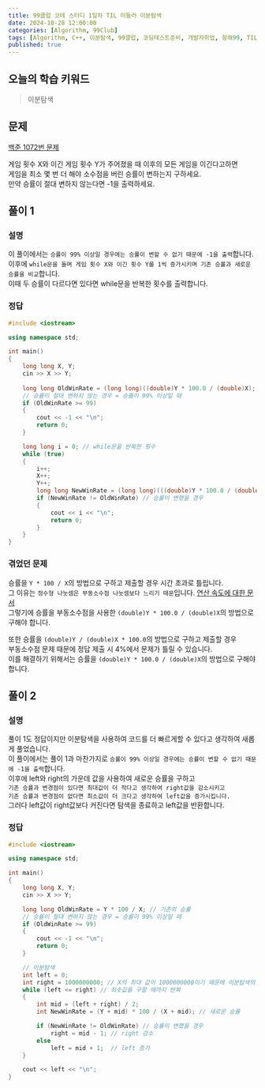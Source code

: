 ```yaml
---
title: 99클럽 코테 스터디 1일차 TIL 미들러 이분탐색
date: 2024-10-28 12:00:00
categories: [Algorithm, 99Club]
tags: [Algorithm, C++, 이분탐색, 99클럽, 코딩테스트준비, 개발자취업, 항해99, TIL]
published: true
---
```


## 오늘의 학습 키워드

> 이분탐색

## 문제

[백준 1072번 문제](https://www.acmicpc.net/problem/1072)

게임 횟수 X와 이긴 게임 횟수 Y가 주어졌을 때 이후의 모든 게임을 이긴다고하면   
게임을 최소 몇 번 더 해야 소수점을 버린 승률이 변하는지 구하세요.  
만약 승률이 절대 변하지 않는다면 -1을 출력하세요.

## 풀이 1

### 설명

이 풀이에서는 `승률이 99% 이상일 경우에는 승률이 변할 수 없기 때문에 -1을 출력`합니다.  
이후에 `while문을 돌며 게임 횟수 X와 이긴 횟수 Y를 1씩 증가시키며 기존 승률과 새로운 승률을 비교`합니다.  
이때 두 승률이 다르다면 있다면 while문을 반복한 횟수를 출력합니다.

### 정답

```c++
#include <iostream>

using namespace std;

int main()
{
	long long X, Y;
	cin >> X >> Y;
	
	long long OldWinRate = (long long)((double)Y * 100.0 / (double)X); // 기존의 승률
	// 승률이 절대 변하지 않는 경우 = 승률이 99% 이상일 때
	if (OldWinRate >= 99)
	{
		cout << -1 << "\n";
		return 0;
	}

	long long i = 0; // while문을 반복한 횟수
	while (true)
	{
		i++;
		X++;
		Y++;
		long long NewWinRate = (long long)(((double)Y * 100.0 / (double)X)); // 새로운 승률
		if (NewWinRate != OldWinRate) // 승률이 변했을 경우
		{
			cout << i << "\n";
			return 0;
		}
	}
}
```

### 겪었던 문제

승률을 `Y * 100 / X`의 방법으로 구하고 제출할 경우 시간 초과로 틀립니다.  
그 이유는 `정수형 나눗셈은 부동소수점 나눗셈보다 느리기 때문`입니다. 
[연산 속도에 대한 문서](https://www.grey-panther.net/2016/08/benchmarking-the-cost-of-primitive-operations-on-the-jvm.html)    
그렇기에 승률을 부동소수점을 사용한 `(double)Y * 100.0 / (double)X`의 방법으로 구해야 합니다.

또한 승률을 `(double)Y / (double)X * 100.0`의 방법으로 구하고 제출할 경우  
부동소수점 문제 때문에 정답 제출 시 4%에서 문제가 틀릴 수 있습니다.  
이를 해결하기 위해서는 승률을 `(double)Y * 100.0 / (double)X`의 방법으로 구해야 합니다.

## 풀이 2

### 설명

풀이 1도 정답이지만 이분탐색을 사용하여 코드를 더 빠르게할 수 있다고 생각하여 새롭게 풀었습니다.  
이 풀이에서는 풀이 1과 마찬가지로 `승률이 99% 이상일 경우에는 승률이 변할 수 없기 때문에 -1을 출력`합니다.  
이후에 left와 right의 가운데 값을 사용하여 새로운 승률을 구하고  
`기존 승률과 변경점이 있다면 최대값이 더 작다고 생각하여 right값을 감소시키고`  
`기존 승률과 변경점이 없다면 최소값이 더 크다고 생각하여 left값을 증가시킵니다.`  
그러다 left값이 right값보다 커진다면 탐색을 종료하고 left값을 반환합니다.

### 정답

```c++
#include <iostream>

using namespace std;

int main()
{
	long long X, Y;
	cin >> X >> Y;

	long long OldWinRate = Y * 100 / X; // 기존의 승률
	// 승률이 절대 변하지 않는 경우 = 승률이 99% 이상일 때
	if (OldWinRate >= 99)
	{
		cout << -1 << "\n";
		return 0;
	}

	// 이분탐색
	int left = 0; 
	int right = 1000000000; // X의 최대 값이 1000000000이기 때문에 이분탐색의 범위도 1000000000까지
	while (left <= right) // 최솟값을 구할 때까지 반복
	{
		int mid = (left + right) / 2; 
		int NewWinRate = (Y + mid) * 100 / (X + mid); // 새로운 승률

		if (NewWinRate != OldWinRate) // 승률이 변했을 경우
			right = mid - 1; // right 감소
		else
			left = mid + 1;  // left 증가
	}

	cout << left << "\n";
}
```